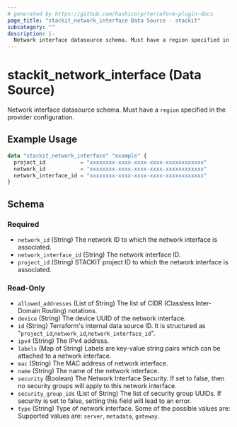 ```yaml
---
# generated by https://github.com/hashicorp/terraform-plugin-docs
page_title: "stackit_network_interface Data Source - stackit"
subcategory: ""
description: |-
  Network interface datasource schema. Must have a region specified in the provider configuration.
---
```


# stackit_network_interface (Data Source)

Network interface datasource schema. Must have a `region` specified in the provider configuration.

## Example Usage

```terraform
data "stackit_network_interface" "example" {
  project_id           = "xxxxxxxx-xxxx-xxxx-xxxx-xxxxxxxxxxxx"
  network_id           = "xxxxxxxx-xxxx-xxxx-xxxx-xxxxxxxxxxxx"
  network_interface_id = "xxxxxxxx-xxxx-xxxx-xxxx-xxxxxxxxxxxx"
}
```

<!-- schema generated by tfplugindocs -->
## Schema

### Required

- `network_id` (String) The network ID to which the network interface is associated.
- `network_interface_id` (String) The network interface ID.
- `project_id` (String) STACKIT project ID to which the network interface is associated.

### Read-Only

- `allowed_addresses` (List of String) The list of CIDR (Classless Inter-Domain Routing) notations.
- `device` (String) The device UUID of the network interface.
- `id` (String) Terraform's internal data source ID. It is structured as "`project_id`,`network_id`,`network_interface_id`".
- `ipv4` (String) The IPv4 address.
- `labels` (Map of String) Labels are key-value string pairs which can be attached to a network interface.
- `mac` (String) The MAC address of network interface.
- `name` (String) The name of the network interface.
- `security` (Boolean) The Network Interface Security. If set to false, then no security groups will apply to this network interface.
- `security_group_ids` (List of String) The list of security group UUIDs. If security is set to false, setting this field will lead to an error.
- `type` (String) Type of network interface. Some of the possible values are: Supported values are: `server`, `metadata`, `gateway`.
